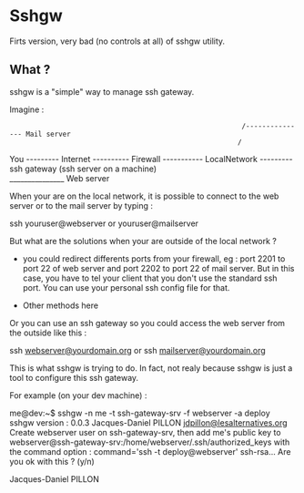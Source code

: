 Sshgw
=====

Firts version, very bad (no controls at all) of sshgw utility.

What ?
------

sshgw is a "simple" way to manage ssh gateway.

Imagine :

                                                             /--------------- Mail server
                                                            /
You --------- Internet ---------- Firewall ----------- LocalNetwork --------- ssh gateway (ssh server on a machine)
                                                            \
                                                             \_______________ Web server

When your are on the local network, it is possible to connect to the web server or to the mail server by typing :

ssh youruser@webserver or youruser@mailserver

But what are the solutions when your are outside of the local network ?

* you could redirect differents ports from your firewall, eg : port 2201 to port 22 of web server and port 2202 to port 22 of mail server. But in this case, you have to tel your client that you don't use the standard ssh port. You can use your personal ssh config file for that.

* Other methods here

Or you can use an ssh gateway so you could access the web server from the outside like this :

ssh webserver@yourdomain.org or
ssh mailserver@yourdomain.org

This is what sshgw is trying to do. In fact, not realy because sshgw is just a tool to configure this ssh gateway.

For example (on your dev machine) :

me@dev:~$ sshgw -n me -t ssh-gateway-srv -f webserver -a deploy
sshgw version : 0.0.3
Jacques-Daniel PILLON <jdpillon@lesalternatives.org>
Create webserver user on ssh-gateway-srv,
then add me's public key to webserver@ssh-gateway-srv:/home/webserver/.ssh/authorized_keys with the command option :
command='ssh -t deploy@webserver' ssh-rsa...
Are you ok with this ? (y/n)




Jacques-Daniel PILLON
